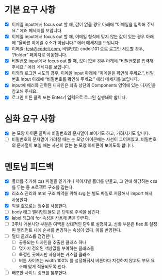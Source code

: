 # 기본 요구 사항
-[x] 이메일 input에서 focus out 할 때, 값이 없을 경우 아래에 “이메일을 입력해 주세요.” 에러 메세지를 보입니다.
-[x] 이메일 input에서 focus out 할 때, 이메일 형식에 맞지 않는 값이 있는 경우 아래에 “올바른 이메일 주소가 아닙니다.” 에러 메세지를 보입니다.
-[x] 이메일: test@codeit.com, 비밀번호: codeit101 으로 로그인 시도할 경우, “/folder” 페이지로 이동합니다.
-[x] 비밀번호 input에서 focus out 할 때, 값이 없을 경우 아래에 “비밀번호를 입력해 주세요.” 에러 메세지를 보입니다.
-[x] 이외의 로그인 시도의 경우, 이메일 input 아래에 “이메일을 확인해 주세요.”, 비밀번호 input 아래에 “비밀번호를 확인해 주세요.” 에러 메세지를 보입니다.
-[x] input에 에러와 관련된 디자인은 좌측 상단의 Components 영역에 있는 디자인을 참고해 주세요.
-[x] 로그인 버튼 클릭 또는 Enter키 입력으로 로그인 실행돼야 합니다.

# 심화 요구 사항
-[x] 눈 모양 아이콘 클릭시 비밀번호의 문자열이 보이기도 하고, 가려지기도 합니다.
-[ ] 비밀번호의 문자열이 가려질 때는 눈 모양 아이콘에는 사선이 그어져있고, 비밀번호의 문자열이 보일 때는 사선이 없는 눈 모양 아이콘이 보이도록 합니다.

# 멘토님 피드백
-[x] 폴더를 추가해 css 파일을 옮기거나 페이지별 폴더를 만들고, 그 안에 해당하는 css 를 두는 등 프로젝트 구조를 잡는다.
-[x] 리소스 관리와 html 구조 파악을 위해 svg 는 별도 파일로 저장해서 import 해서 사용한다.
-[x] 픽셀 값으로는 정수를 사용한다.
-[ ] body 태그 엘리먼트들도 큰 단위로 주석을 남긴다.
-[x] label 태그에 for 속성을 사용해 폼을 만든다.
-[ ] 3주차 기본사항 부분은 여백을 상대적인 단위로 설정하고, 심화 부분은 flex 로 설정된 엘리먼트 내에 순서를 변경하는 속성이 있다. 이를 반영한다.
-[ ] 멀티 클래스를 점검한다.
  -[ ] 공통되는 디자인을 추출한 클래스 하나
  -[ ] 몇가지 정의된 색상값을 부여하는 클래스들
  -[ ] 특정한 곳에서만 사용하는 커스텀 클래스
  -[ ] 버튼 사이즈는 width 100% 를 설정해둬서 버튼마다 지정하지 않고도 부모 요소에 맞게 적용되도록 한다.
-[ ] 배포한 사이트 링크를 첨부한다.